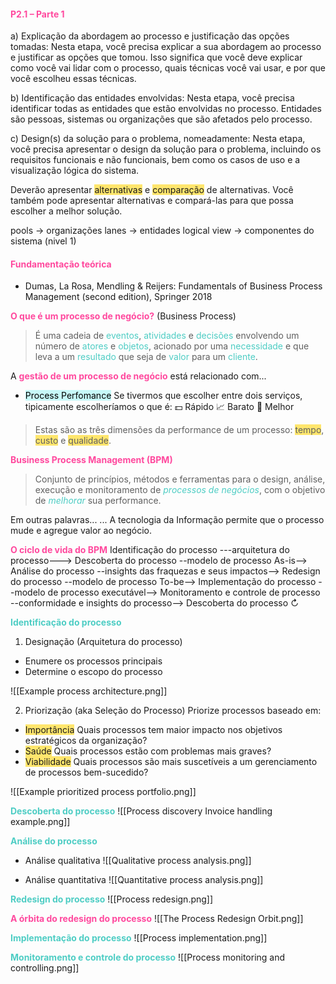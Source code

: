#### <span style="color:#FF499E"><b>P2.1 – Parte 1</b></span>
a) Explicação da abordagem ao processo e justificação das opções tomadas: Nesta etapa, você precisa explicar a sua abordagem ao processo e justificar as opções que tomou. Isso significa que você deve explicar como você vai lidar com o processo, quais técnicas você vai usar, e por que você escolheu essas técnicas.

b) Identificação das entidades envolvidas: Nesta etapa, você precisa identificar todas as entidades que estão envolvidas no processo. Entidades são pessoas, sistemas ou organizações que são afetados pelo processo.

c) Design(s) da solução para o problema, nomeadamente: Nesta etapa, você precisa apresentar o design da solução para o problema, incluindo os requisitos funcionais e não funcionais, bem como os casos de uso e a visualização lógica do sistema.

Deverão apresentar <span style="background-color:#FFE66D">alternativas</span> e <span style="background-color:#FFE66D">comparação</span> de alternativas.
Você também pode apresentar alternativas e compará-las para que possa escolher a melhor solução.

pools -> organizações
lanes -> entidades
logical view -> componentes do sistema (nivel 1)

#### <span style="color:#FF499E"><b>Fundamentação teórica</b></span>
- Dumas, La Rosa, Mendling & Reijers: Fundamentals of Business Process Management (second edition), Springer 2018

<span style="color:#FF499E"><b>O que é um processo de negócio?</b></span> (Business Process)
> É uma cadeia de <span style="color:#4ECDC4">eventos</span>, <span style="color:#4ECDC4">atividades</span> e <span style="color:#4ECDC4">decisões</span> envolvendo um número de <span style="color:#4ECDC4">atores</span> e <span style="color:#4ECDC4">objetos</span>, acionado por uma <span style="color:#4ECDC4">necessidade</span> e que leva a um <span style="color:#4ECDC4">resultado </span>que seja de <span style="color:#4ECDC4">valor</span> para um <span style="color:#4ECDC4">cliente</span>.

A <span style="color:#FF499E"><b>gestão de um processo de negócio</b></span> está relacionado com...
- <mark style="background: #ABF7F7A6;">Process Perfomance</mark>
Se tivermos que escolher entre dois serviços, tipicamente escolheríamos o que é:
	💵 Rápido
	📈 Barato
	🥇 Melhor
> Estas são as três dimensões da performance de um processo: <span style="background-color:#FFE66D">tempo</span>, <span style="background-color:#FFE66D">custo</span> e <span style="background-color:#FFE66D">qualidade</span>.

<span style="color:#FF499E"><b>Business Process Management (BPM)</b></span>
> Conjunto de princípios, métodos e ferramentas para o design, análise, execução e monitoramento de <span style="color:#4ECDC4"><i>processos de negócios</i></span>, com o objetivo de <span style="color:#4ECDC4"><i>melhorar</i></span> sua performance.

Em outras palavras...
... A tecnologia da Informação permite que o processo mude e agregue valor ao negócio.

<span style="color:#FF499E"><b>O ciclo de vida do BPM</b></span>
Identificação do processo ---arquitetura do processo---> Descoberta do processo --modelo de processo As-is--> Análise do processo --insights das fraquezas e seus impactos--> Redesign do processo --modelo de processo To-be--> Implementação do processo --modelo de processo executável--> Monitoramento e controle de processo --conformidade e insights do processo--> Descoberta do processo ↻ 

<span style="color:#4ECDC4"><b>Identificação do processo</b></span>
1. Designação (Arquitetura do processo)
- Enumere os processos principais 
- Determine o escopo do processo 

![[Example process architecture.png]]

2. Priorização (aka Seleção do Processo)
Priorize processos baseado em:
- <span style="background-color:#FFE66D">Importância</span>
Quais processos tem maior impacto nos objetivos estratégicos da organização?
- <span style="background-color:#FFE66D">Saúde</span>
Quais processos estão com problemas mais graves?
- <span style="background-color:#FFE66D">Viabilidade</span>
Quais processos são mais suscetíveis a um gerenciamento de processos bem-sucedido?

![[Example prioritized process portfolio.png]]

<span style="color:#4ECDC4"><b>Descoberta do processo</b></span>
![[Process discovery Invoice handling example.png]]

<span style="color:#4ECDC4"><b>Análise do processo</b></span>
- Análise qualitativa
![[Qualitative process analysis.png]]

- Análise quantitativa
![[Quantitative process analysis.png]]

<span style="color:#4ECDC4"><b>Redesign do processo</b></span>
![[Process redesign.png]]

<span style="color:#FF499E"><b>A órbita do redesign do processo</b></span>
![[The Process Redesign Orbit.png]]

<span style="color:#4ECDC4"><b>Implementação do processo</b></span>
![[Process implementation.png]]

<span style="color:#4ECDC4"><b>Monitoramento e controle do processo</b></span>
![[Process monitoring and controlling.png]]

